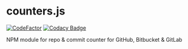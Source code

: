 # counters.js

[![CodeFactor](https://www.codefactor.io/repository/github/jahidulpabelislam/counters.js/badge?style=flat-square)](https://www.codefactor.io/repository/github/jahidulpabelislam/counters.js)
[![Codacy Badge](https://api.codacy.com/project/badge/Grade/b6f7e38aec0c4a8999cd763f73e55a45)](https://app.codacy.com/app/jahidulpabelislam/counters.js?utm_source=github.com&utm_medium=referral&utm_content=jahidulpabelislam/counters.js&utm_campaign=Badge_Grade_Settings)

NPM module for repo &amp; commit counter for GitHub, Bitbucket &amp; GitLab
